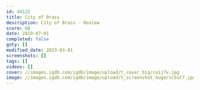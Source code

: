 ```yaml
---
id: 44122
title: City of Brass
description: City of Brass - Review
score: 60
date: 2019-07-01
completed: false
goty: []
modified_date: 2023-03-01
screenshots: []
tags: []
videos: []
cover: //images.igdb.com/igdb/image/upload/t_cover_big/co1j7v.jpg
image: //images.igdb.com/igdb/image/upload/t_screenshot_huge/sc5xt7.jpg
---
```


